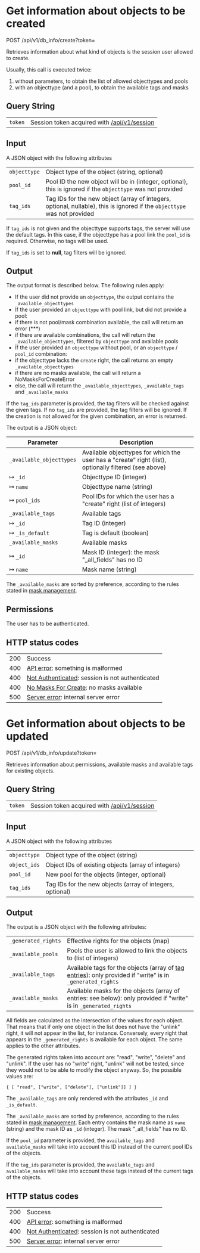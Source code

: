 # Get information about objects to be created
POST /api/v1/db_info/create?token=<token>

Retrieves information about what kind of objects is the session user allowed to create.

Usually, this call is executed twice:

1. without parameters, to obtain the list of allowed objecttypes and pools
2. with an objecttype (and a pool), to obtain the available tags and masks

## Query String

|   |   |
|---|---|
| `token` | Session token acquired with [/api/v1/session](/technical/api/session/session.md) |

## Input

A JSON object with the following attributes

|   |   |
|---|---|
| `objecttype` | Object type of the object (string, optional) |
| `pool_id`    | Pool ID the new object will be in (integer, optional), this is ignored if the `objecttype` was not provided |
| `tag_ids`    | Tag IDs for the new object (array of integers, optional, nullable), this is ignored if the `objecttype` was not provided |

If `tag_ids` is not given and the objecttype supports tags, the server will use the default tags. In this case, if the objecttype has a pool link
the `pool_id` is required. Otherwise, no tags will be used.

If `tag_ids` is set to **null**, tag filters will be ignored.

## Output

The output format is described below. The following rules apply:

- If the user did not provide an `objecttype`, the output contains the `_available_objecttypes`
- If the user provided an `objecttype` with pool link, but did not provide a pool:
- if there is not pool/mask combination available, the call will return an error (***)
- if there are available combinations, the call will return the `_available_objecttypes`, filtered by `objecttype` and available pools
- If the user provided an `objecttype` without pool, or an `objecttype` / `pool_id` combination:
- if the objecttype lacks the `create` right, the call returns an empty `_available_objecttypes`
- if there are no masks available, the call will return a NoMasksForCreateError
- else, the call will return the `_available_objecttypes`, `_available_tags` and `_available_masks`

If the `tag_ids` parameter is provided, the tag filters will be checked against the given tags. If no `tag_ids` are provided, the tag filters will be ignored.
If the creation is not allowed for the given combination, an error is returned.

The output is a JSON object:

| Parameter | Description |
|---|---|
| `_available_objecttypes` | Available objecttypes for which the user has a "create" right (list), optionally filtered (see above) |
| &#8614; `_id`            | Objecttype ID (integer) |
| &#8614; `name`           | Objecttype name (string) |
| &#8614; `pool_ids`       | Pool IDs for which the user has a "create" right (list of integers) |
| `_available_tags`        | Available tags |
| &#8614; `_id`            | Tag ID (integer) |
| &#8614; `_is_default`    | Tag is default (boolean) |
| `_available_masks`       | Available masks |
| &#8614; `_id`            | Mask ID (integer): the mask "\_all\_fields" has no ID |
| &#8614; `name`           | Mask name (string) |

The `_available_masks` are sorted by preference, according to the rules stated in [mask management](/technical/maskmanagement/maskmanagement.md).

## Permissions

The user has to be authenticated.

## HTTP status codes

|   |   |
|---|---|
| 200 | Success |
| 400 | [API error](/technical/errors/errors.md#api_error): something is malformed |
| 400 | [Not Authenticated](/technical/errors/errors.md#not_authenticated): session is not authenticated |
| 400 | [No Masks For Create](/technical/errors/errors.md#no_masks_for_create): no masks available |
| 500 | [Server error](/technical/errors/errors.md#server_error): internal server error |





# Get information about objects to be updated
POST /api/v1/db_info/update?token=<token>

Retrieves information about permissions, available masks and available tags for existing objects.

## Query String

|   |   |
|---|---|
| `token` | Session token acquired with [/api/v1/session](/technical/api/session/session.md) |

## Input

A JSON object with the following attributes

|   |   |
|---|---|
| `objecttype` | Object type of the object (string) |
| `object_ids` | Object IDs of existing objects (array of integers) |
| `pool_id`    | New pool for the objects (integer, optional) |
| `tag_ids`    | Tag IDs for the new objects (array of integers, optional) |

## Output

The output is a JSON object with the following attributes:

|   |   |
|---|---|
| `_generated_rights` | Effective rights for the objects (map) |
| `_available_pools`  | Pools the user is allowed to link the objects to (list of integers) |
| `_available_tags`   | Available tags for the objects (array of [tag entries](/technical/types/tag_entry/tag_entry.md)): only provided if "write" is in `_generated_rights` |
| `_available_masks`  | Available masks for the objects (array of entries: see below): only provided if "write" is in `_generated_rights` |

All fields are calculated as the intersection of the values for each object. That means that if only one object in the list
does not have the "unlink" right, it will not appear in the list, for instance. Conversely, every right that appears in the
`_generated_rights` is available for each object. The same applies to the other attributes.

The generated rights taken into account are: "read", "write", "delete" and "unlink". If the user has no "write" right, "unlink"
will not be tested, since they would not to be able to modify the object anyway. So, the possible values are:

```
{ [ "read", ["write", ["delete"], ["unlink"]] ] }
```

The `_available_tags` are only rendered with the attributes `_id` and `_is_default`.

The `_available_masks` are sorted by preference, according to the rules stated in [mask management](/technical/maskmanagement/maskmanagement.md). Each entry
contains the mask name as `name` (string) and the mask ID as `_id` (integer). The mask "_all_fields" has no ID.

If the `pool_id` parameter is provided, the `available_tags` and `available_masks` will take into account this ID instead of
the current pool IDs of the objects.

If the `tag_ids` parameter is provided, the `available_tags` and `available_masks` will take into account these tags instead of
the current tags of the objects.

## HTTP status codes

|   |   |
|---|---|
| 200 | Success |
| 400 | [API error](/technical/errors/errors.md#api_error): something is malformed |
| 400 | [Not Authenticated](/technical/errors/errors.md#not_authenticated): session is not authenticated |
| 500 | [Server error](/technical/errors/errors.md#server_error): internal server error |
